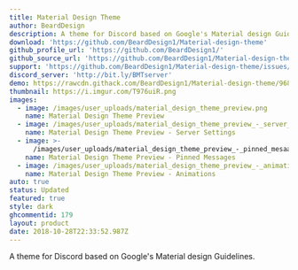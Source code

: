 ```yaml
---
title: Material Design Theme
author: BeardDesign
description: A theme for Discord based on Google's Material design Guidelines.
download: 'https://github.com/BeardDesign1/Material-design-theme'
github_profile_url: 'https://github.com/BeardDesign1/'
github_source_url: 'https://github.com/BeardDesign1/Material-design-theme'
support: 'https://github.com/BeardDesign1/Material-design-theme/issues/'
discord_server: 'http://bit.ly/BMTserver'
demo: https://rawcdn.githack.com/BeardDesign1/Material-design-theme/968226753d5c86cad8673294a50fb9099046eddc/Beard's-Material-theme-for-Discord.theme.css
thumbnail: https://i.imgur.com/T976uiR.png
images:
  - image: /images/user_uploads/material_design_theme_preview.png
    name: Material Design Theme Preview
  - image: /images/user_uploads/material_design_theme_preview_-_server_settings.png
    name: Material Design Theme Preview - Server Settings
  - image: >-
      /images/user_uploads/material_design_theme_preview_-_pinned_mesaages_popup.png
    name: Material Design Theme Preview - Pinned Messages
  - image: /images/user_uploads/material_design_theme_preview_-_animations.png
    name: Material Design Theme Preview - Animations
auto: true
status: Updated
featured: true
style: dark
ghcommentid: 179
layout: product
date: 2018-10-28T22:33:52.987Z
---
```

A theme for Discord based on Google's Material design Guidelines.
